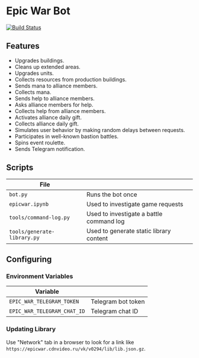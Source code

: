 # Epic War Bot

[![Build Status](https://travis-ci.org/eigenein/epicwar.svg?branch=master)](https://travis-ci.org/eigenein/epicwar)

## Features

* Upgrades buildings.
* Cleans up extended areas.
* Upgrades units.
* Collects resources from production buildings.
* Sends mana to alliance members.
* Collects mana.
* Sends help to alliance members.
* Asks alliance members for help.
* Collects help from alliance members.
* Activates alliance daily gift.
* Collects alliance daily gift.
* Simulates user behavior by making random delays between requests.
* Participates in well-known bastion battles.
* Spins event roulette.
* Sends Telegram notification.

## Scripts

|File||
|---|---|
|`bot.py`|Runs the bot once|
|`epicwar.ipynb`|Used to investigate game requests|
|`tools/command-log.py`|Used to investigate a battle command log|
|`tools/generate-library.py`|Used to generate static library content|

## Configuring

### Environment Variables

|Variable||
|---|---|
|`EPIC_WAR_TELEGRAM_TOKEN`|Telegram bot token|
|`EPIC_WAR_TELEGRAM_CHAT_ID`|Telegram chat ID|

### Updating Library

Use "Network" tab in a browser to look for a link like `https://epicwar.cdnvideo.ru/vk/v0294/lib/lib.json.gz`.
